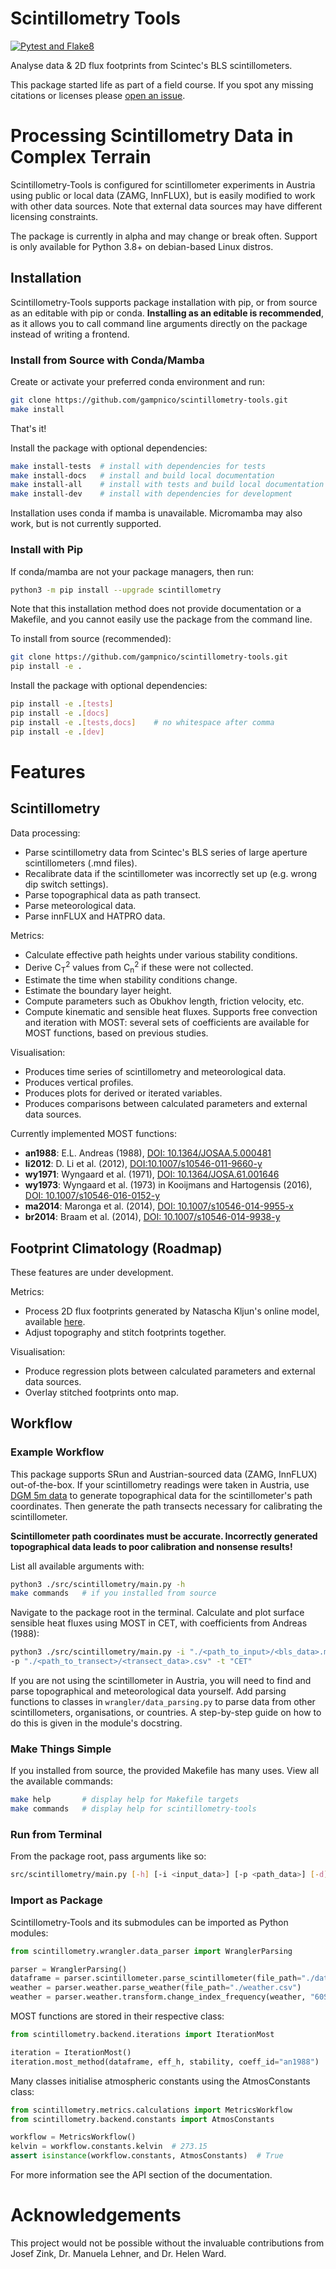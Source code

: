 <!-- Copyright 2023 Scintillometry-Tools Contributors.

Licensed under the Apache License, Version 2.0 (the "License");
you may not use this file except in compliance with the License.
You may obtain a copy of the License at

    https://www.apache.org/licenses/LICENSE-2.0

Unless required by applicable law or agreed to in writing, software
distributed under the License is distributed on an "AS IS" BASIS,
WITHOUT WARRANTIES OR CONDITIONS OF ANY KIND, either express or implied.
See the License for the specific language governing permissions and
limitations under the License. -->

# Scintillometry Tools

[![Pytest and Flake8](https://github.com/gampnico/scintillometry-tools/actions/workflows/python-app.yml/badge.svg?branch=main)](https://github.com/gampnico/scintillometry-tools/actions/workflows/python-app.yml)

Analyse data & 2D flux footprints from Scintec's BLS scintillometers.

This package started life as part of a field course. If you spot any missing citations or licenses please [open an issue](https://github.com/gampnico/scintillometry-tools/issues).

# Processing Scintillometry Data in Complex Terrain

Scintillometry-Tools is configured for scintillometer experiments in Austria using public or local data (ZAMG, InnFLUX), but is easily modified to work with other data sources. Note that external data sources may have different licensing constraints.

The package is currently in alpha and may change or break often. Support is only available for Python 3.8+ on debian-based Linux distros.

## Installation

Scintillometry-Tools supports package installation with pip, or from source as an editable with pip or conda. **Installing as an editable is recommended**, as it allows you to call command line arguments directly on the package instead of writing a frontend.

### Install from Source with Conda/Mamba

Create or activate your preferred conda environment and run:

```bash
git clone https://github.com/gampnico/scintillometry-tools.git
make install
```

That's it!

Install the package with optional dependencies:

```bash
make install-tests  # install with dependencies for tests
make install-docs   # install and build local documentation
make install-all    # install with tests and build local documentation
make install-dev    # install with dependencies for development
```

Installation uses conda if mamba is unavailable. Micromamba may also work, but is not currently supported.

### Install with Pip

If conda/mamba are not your package managers, then run:

```bash
python3 -m pip install --upgrade scintillometry
```

Note that this installation method does not provide documentation or a Makefile, and you cannot easily use the package from the command line.

To install from source (recommended):

```bash
git clone https://github.com/gampnico/scintillometry-tools.git
pip install -e .
```

Install the package with optional dependencies:

```bash
pip install -e .[tests]
pip install -e .[docs]
pip install -e .[tests,docs]    # no whitespace after comma
pip install -e .[dev]
```

# Features

## Scintillometry

Data processing:
- Parse scintillometry data from Scintec's BLS series of large aperture scintillometers (.mnd files).
- Recalibrate data if the scintillometer was incorrectly set up (e.g. wrong dip switch settings).
- Parse topographical data as path transect.
- Parse meteorological data.
- Parse innFLUX and HATPRO data.

Metrics:
- Calculate effective path heights under various stability conditions.
- Derive C<sub>T</sub><sup>2</sup> values from C<sub>n</sub><sup>2</sup> if these were not collected.
- Estimate the time when stability conditions change.
- Estimate the boundary layer height.
- Compute parameters such as Obukhov length, friction velocity, etc.
- Compute kinematic and sensible heat fluxes. Supports free convection and iteration with MOST: several sets of coefficients are available for MOST functions, based on previous studies.

Visualisation:
- Produces time series of scintillometry and meteorological data.
- Produces vertical profiles.
- Produces plots for derived or iterated variables.
- Produces comparisons between calculated parameters and external data sources.

Currently implemented MOST functions:
- **an1988**: E.L. Andreas (1988), [DOI: 10.1364/JOSAA.5.000481](https://opg.optica.org/josaa/abstract.cfm?uri=josaa-5-4-481)
- **li2012**: D. Li et al. (2012), [DOI:10.1007/s10546-011-9660-y](https://link.springer.com/article/10.1007/s10546-011-9660-y)
- **wy1971**: Wyngaard et al. (1971), [DOI: 10.1364/JOSA.61.001646](https://opg.optica.org/josa/abstract.cfm?uri=josa-61-12-1646)
- **wy1973**: Wyngaard et al. (1973) in Kooijmans and  Hartogensis (2016), [DOI: 10.1007/s10546-016-0152-y](https://link.springer.com/article/10.1007/s10546-016-0152-y)
- **ma2014**: Maronga et al. (2014), [DOI: 10.1007/s10546-014-9955-x](https://link.springer.com/article/10.1007/s10546-014-9955-x)
- **br2014**: Braam et al. (2014), [DOI: 10.1007/s10546-014-9938-y](https://link.springer.com/article/10.1007/s10546-014-9938-y)

## Footprint Climatology (Roadmap)

These features are under development.

Metrics:
- Process 2D flux footprints generated by Natascha Kljun's online model, available [here](http://footprint.kljun.net/).
- Adjust topography and stitch footprints together.

Visualisation:
- Produce regression plots between calculated parameters and external data sources.
- Overlay stitched footprints onto map.

## Workflow

### Example Workflow

This package supports SRun and Austrian-sourced data (ZAMG, InnFLUX) out-of-the-box. If your scintillometry readings were taken in Austria, use [DGM 5m data](https://www.data.gv.at/katalog/dataset/digitales-gelandemodell-des-landes-salzburg-5m) to generate topographical data for the scintillometer's path coordinates. Then generate the path transects necessary for calibrating the scintillometer.

**Scintillometer path coordinates must be accurate. Incorrectly generated topographical data leads to poor calibration and nonsense results!**

List all available arguments with:

```bash
python3 ./src/scintillometry/main.py -h
make commands   # if you installed from source
```

Navigate to the package root in the terminal. Calculate and plot surface
sensible heat fluxes using MOST in CET, with coefficients from Andreas (1988):

```bash
python3 ./src/scintillometry/main.py -i "./<path_to_input>/<bls_data>.mnd" \
-p "./<path_to_transect>/<transect_data>.csv" -t "CET"
```

If you are not using the scintillometer in Austria, you will need to find and parse topographical and meteorological data yourself. Add parsing functions to classes in ``wrangler/data_parsing.py`` to parse data from other scintillometers, organisations, or countries. A step-by-step guide on how to do this is given in the module's docstring.

### Make Things Simple

If you installed from source, the provided Makefile has many uses. View all the available commands:

```bash
make help       # display help for Makefile targets
make commands   # display help for scintillometry-tools
```

### Run from Terminal

From the package root, pass arguments like so:

```bash
src/scintillometry/main.py [-h] [-i <input_data>] [-p <path_data>] [-d] [...] [-v]
```

### Import as Package

Scintillometry-Tools and its submodules can be imported as Python modules:

```python
from scintillometry.wrangler.data_parser import WranglerParsing

parser = WranglerParsing()
dataframe = parser.scintillometer.parse_scintillometer(file_path="./data.mnd")
weather = parser.weather.parse_weather(file_path="./weather.csv")
weather = parser.weather.transform.change_index_frequency(weather, "60S")
```

MOST functions are stored in their respective class:

```python
from scintillometry.backend.iterations import IterationMost

iteration = IterationMost()
iteration.most_method(dataframe, eff_h, stability, coeff_id="an1988")
```

Many classes initialise atmospheric constants using the AtmosConstants class:

```python
from scintillometry.metrics.calculations import MetricsWorkflow
from scintillometry.backend.constants import AtmosConstants

workflow = MetricsWorkflow()
kelvin = workflow.constants.kelvin  # 273.15
assert isinstance(workflow.constants, AtmosConstants)  # True
```

For more information see the API section of the documentation.

# Acknowledgements

This project would not be possible without the invaluable contributions from Josef Zink, Dr. Manuela Lehner, and Dr. Helen Ward.
